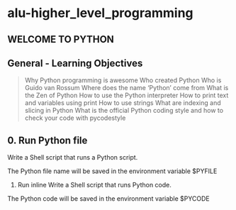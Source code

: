 # alu-higher_level_programming

## WELCOME TO PYTHON

## General - Learning Objectives
>Why Python programming is awesome
>Who created Python
>Who is Guido van Rossum
>Where does the name ‘Python’ come from
>What is the Zen of Python
>How to use the Python interpreter
>How to print text and variables using print
>How to use strings
>What are indexing and slicing in Python
>What is the official Python coding style and how to check your code with pycodestyle


## 0. Run Python file
Write a Shell script that runs a Python script.

The Python file name will be saved in the environment variable $PYFILE

1. Run inline
Write a Shell script that runs Python code.

The Python code will be saved in the environment variable $PYCODE








